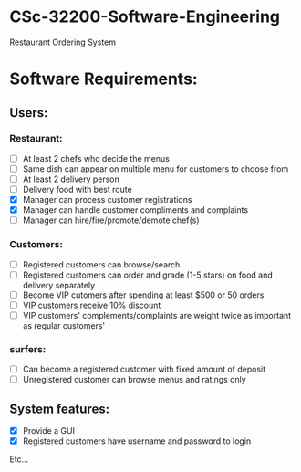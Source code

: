 # CSc-32200-Software-Engineering
Restaurant Ordering System

# Software Requirements:
## Users:
### Restaurant:
- [ ] At least 2 chefs who decide the menus
- [ ] Same dish can appear on multiple menu for customers to choose from
- [ ] At least 2 delivery person
- [ ] Delivery food with best route
- [x] Manager can process customer registrations
- [x] Manager can handle customer compliments and complaints
- [ ] Manager can hire/fire/promote/demote chef(s)
### Customers:
- [ ] Registered customers can browse/search
- [ ] Registered customers can order and grade (1-5 stars) on food and delivery separately
- [ ] Become VIP cutomers after spending at least $500 or 50 orders
- [ ] VIP customers receive 10% discount
- [ ] VIP customers' complements/complaints are weight twice as important as regular customers'
### surfers:
- [ ] Can become a registered customer with fixed amount of deposit
- [ ] Unregistered customer can browse menus and ratings only
## System features:
- [x] Provide a GUI
- [x] Registered customers have username and password to login

Etc...
